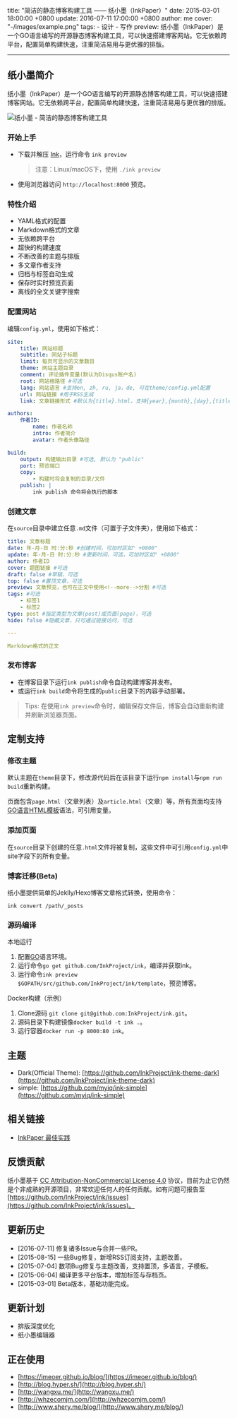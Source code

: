title: "简洁的静态博客构建工具 —— 纸小墨（InkPaper）"
date: 2015-03-01 18:00:00 +0800
update: 2016-07-11 17:00:00 +0800
author: me
cover: "-/images/example.png"
tags:
    - 设计
    - 写作
preview: 纸小墨（InkPaper）是一个GO语言编写的开源静态博客构建工具，可以快速搭建博客网站。它无依赖跨平台，配置简单构建快速，注重简洁易用与更优雅的排版。

---

## 纸小墨简介

纸小墨（InkPaper）是一个GO语言编写的开源静态博客构建工具，可以快速搭建博客网站。它无依赖跨平台，配置简单构建快速，注重简洁易用与更优雅的排版。

![纸小墨 - 简洁的静态博客构建工具](-/images/example.png)

### 开始上手

- 下载并解压 [Ink](https://imeoer.github.io/)，运行命令 `ink preview`

  > 注意：Linux/macOS下，使用 `./ink preview`

- 使用浏览器访问 `http://localhost:8000` 预览。

### 特性介绍
- YAML格式的配置
- Markdown格式的文章
- 无依赖跨平台
- 超快的构建速度
- 不断改善的主题与排版
- 多文章作者支持
- 归档与标签自动生成
- 保存时实时预览页面
- 离线的全文关键字搜索

### 配置网站
编辑`config.yml`，使用如下格式：

``` yaml
site:
    title: 网站标题
    subtitle: 网站子标题
    limit: 每页可显示的文章数目
    theme: 网站主题目录
    comment: 评论插件变量(默认为Disqus账户名)
    root: 网站根路径 #可选
    lang: 网站语言 #支持en, zh, ru, ja，de, 可在theme/config.yml配置
    url: 网站链接 #用于RSS生成
    link: 文章链接形式 #默认为{title}.html，支持{year},{month},{day},{title}变量

authors:
    作者ID:
        name: 作者名称
        intro: 作者简介
        avatar: 作者头像路径

build:
    output: 构建输出目录 #可选, 默认为 "public"
    port: 预览端口
    copy:
        - 构建时将会复制的目录/文件
    publish: |
        ink publish 命令将会执行的脚本
```

### 创建文章
在`source`目录中建立任意`.md`文件（可置于子文件夹），使用如下格式：

``` yaml
title: 文章标题
date: 年-月-日 时:分:秒 #创建时间，可加时区如" +0800"
update: 年-月-日 时:分:秒 #更新时间，可选，可加时区如" +0800"
author: 作者ID
cover: 题图链接 #可选
draft: false #草稿，可选
top: false #置顶文章，可选
preview: 文章预览，也可在正文中使用<!--more-->分割 #可选
tags: #可选
    - 标签1
    - 标签2
type: post #指定类型为文章(post)或页面(page)，可选
hide: false #隐藏文章，只可通过链接访问，可选

---

Markdown格式的正文
```

### 发布博客
- 在博客目录下运行`ink publish`命令自动构建博客并发布。
- 或运行`ink build`命令将生成的`public`目录下的内容手动部署。

> Tips: 在使用`ink preview`命令时，编辑保存文件后，博客会自动重新构建并刷新浏览器页面。

## 定制支持

### 修改主题

默认主题在`theme`目录下，修改源代码后在该目录下运行`npm install`与`npm run build`重新构建。

页面包含`page.html`（文章列表）及`article.html`（文章）等，所有页面均支持[GO语言HTML模板](http://golang.org/pkg/html/template/)语法，可引用变量。

### 添加页面

在`source`目录下创建的任意`.html`文件将被复制，这些文件中可引用`config.yml`中site字段下的所有变量。

### 博客迁移(Beta)

纸小墨提供简单的Jeklly/Hexo博客文章格式转换，使用命令：
``` shell
ink convert /path/_posts
```

### 源码编译

本地运行

1. 配置[GO](http://golang.org/doc/install)语言环境。
2. 运行命令`go get github.com/InkProject/ink`，编译并获取ink。
3. 运行命令`ink preview $GOPATH/src/github.com/InkProject/ink/template`，预览博客。

Docker构建（示例）

1. Clone源码 `git clone git@github.com:InkProject/ink.git`。
2. 源码目录下构建镜像`docker build -t ink .`。
3. 运行容器`docker run -p 8000:80 ink`。

## 主题

- Dark(Official Theme): [https://github.com/InkProject/ink-theme-dark](https://github.com/InkProject/ink-theme-dark)
- simple: [https://github.com/myiq/ink-simple](https://github.com/myiq/ink-simple)

## 相关链接

- [InkPaper 最佳实践](https://segmentfault.com/a/1190000009084954)

## 反馈贡献

纸小墨基于 [CC Attribution-NonCommercial License 4.0](https://creativecommons.org/licenses/by-nc/4.0/) 协议，目前为止它仍然是个非成熟的开源项目，非常欢迎任何人的任何贡献。如有问题可报告至 [https://github.com/InkProject/ink/issues](https://github.com/InkProject/ink/issues)。

## 更新历史

- [2016-07-11] 修复诸多Issue与合并一些PR。
- [2015-08-15] 一些Bug修复，新增RSS订阅支持，主题改善。
- [2015-07-04] 数项Bug修复与主题改善，支持置顶，多语言，子模板。
- [2015-06-04] 编译更多平台版本，增加标签与存档页。
- [2015-03-01] Beta版本，基础功能完成。

## 更新计划

- 排版深度优化
- 纸小墨编辑器

## 正在使用

- [https://imeoer.github.io/blog/](https://imeoer.github.io/blog/)
- [http://blog.hyper.sh/](http://blog.hyper.sh/)
- [http://wangxu.me/](http://wangxu.me/)
- [http://whzecomjm.com/](http://whzecomjm.com/)
- [http://www.shery.me/blog/](http://www.shery.me/blog/)
